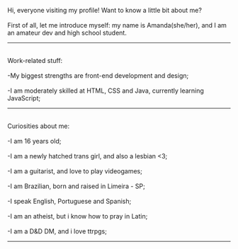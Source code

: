 Hi, everyone visiting my profile! Want to know a little bit about me?
<br>
<br>
First of all, let me introduce myself: my name is Amanda(she/her), and I am an amateur dev and high school student.
<hr>
<br>
Work-related stuff:
<br>
<br>
-My biggest strengths are front-end development and design;
<br>
<br>
-I am moderately skilled at HTML, CSS and Java, currently learning JavaScript;
<br>
<hr>
<br>
Curiosities about me:
<br>
<br>
-I am 16 years old;
<br>
<br>
-I am a newly hatched trans girl, and also a lesbian <3;
<br>
<br>
-I am a guitarist, and love to play videogames;
<br>
<br>
-I am Brazilian, born and raised in Limeira - SP;
<br>
<br>
-I speak English, Portuguese and Spanish;
<br>
<br>
-I am an atheist, but i know how to pray in Latin;
<br>
<br>
-I am a D&D DM, and i love ttrpgs;
<br>
<hr>
